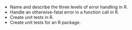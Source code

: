 - Name and describe the three levels of error handling in R.
- Handle an otherwise-fatal error in a function call in R.
- Create unit tests in R.
- Create unit tests for an R package.
